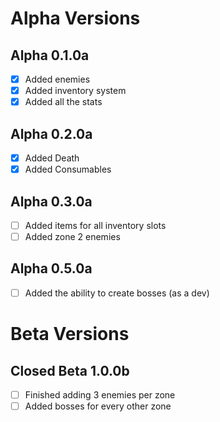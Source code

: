 # Alpha Versions
## Alpha 0.1.0a
- [x] Added enemies
- [x] Added inventory system
- [x] Added all the stats
## Alpha 0.2.0a
- [x] Added Death
- [x] Added Consumables
## Alpha 0.3.0a
- [ ] Added items for all inventory slots
- [ ] Added zone 2 enemies
## Alpha 0.5.0a
- [ ] Added the ability to create bosses (as a dev)

# Beta Versions
## Closed Beta 1.0.0b
- [ ] Finished adding 3 enemies per zone
- [ ] Added bosses for every other zone